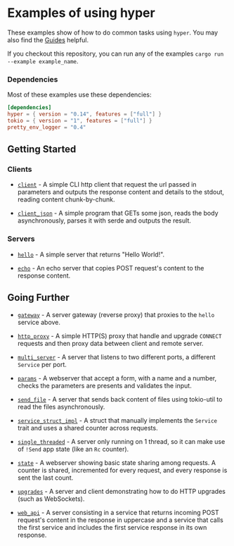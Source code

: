 # Examples of using hyper

These examples show of how to do common tasks using `hyper`. You may also find the [Guides](https://hyper.rs/guides) helpful.

If you checkout this repository, you can run any of the examples `cargo run --example example_name`.

### Dependencies

Most of these examples use these dependencies:

```toml
[dependencies]
hyper = { version = "0.14", features = ["full"] }
tokio = { version = "1", features = ["full"] }
pretty_env_logger = "0.4"
```

## Getting Started

### Clients

* [`client`](client.rs) - A simple CLI http client that request the url passed in parameters and outputs the response content and details to the stdout, reading content chunk-by-chunk.

* [`client_json`](client_json.rs) - A simple program that GETs some json, reads the body asynchronously, parses it with serde and outputs the result.

### Servers

* [`hello`](hello.rs) - A simple server that returns "Hello World!".

* [`echo`](echo.rs) - An echo server that copies POST request's content to the response content.

## Going Further

* [`gateway`](gateway.rs) - A server gateway (reverse proxy) that proxies to the `hello` service above.

* [`http_proxy`](http_proxy.rs) - A simple HTTP(S) proxy that handle and upgrade `CONNECT` requests and then proxy data between client and remote server.

* [`multi_server`](multi_server.rs) - A server that listens to two different ports, a different `Service` per port.

* [`params`](params.rs) - A webserver that accept a form, with a name and a number, checks the parameters are presents and validates the input.

* [`send_file`](send_file.rs) - A server that sends back content of files using tokio-util to read the files asynchronously.

* [`service_struct_impl`](service_struct_impl.rs) - A struct that manually implements the `Service` trait and uses a shared counter across requests.

* [`single_threaded`](single_threaded.rs) - A server only running on 1 thread, so it can make use of `!Send` app state (like an `Rc` counter).

* [`state`](state.rs) - A webserver showing basic state sharing among requests. A counter is shared, incremented for every request, and every response is sent the last count.

* [`upgrades`](upgrades.rs) - A server and client demonstrating how to do HTTP upgrades (such as WebSockets).

* [`web_api`](web_api.rs) - A server consisting in a service that returns incoming POST request's content in the response in uppercase and a service that calls the first service and includes the first service response in its own response.

